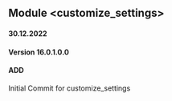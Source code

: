 ## Module <customize_settings>

#### 30.12.2022
#### Version 16.0.1.0.0
#### ADD
Initial Commit for customize_settings
